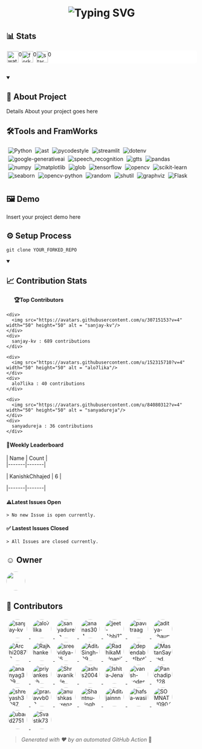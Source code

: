 <!-- Heading -->
<h1 align="center"><img src="https://readme-typing-svg.demolab.com?font=Fira+Code&weight=435&size=25&pause=1000&width=435&lines=machine-learning-repos" alt="Typing SVG" ></h1>



<!-- Github status Badges -->
 ## 📊 Stats
 <div style="background-color:white; border-radius: 5px;border-color: beige; display:flex; flex-wrap: wrap; padding: 2px;">
    <!-- Watch -->
    <img src="icons/watch-icon.svg" alt="watchs" width="30" height="30">0
    <!-- Fork -->
     <img src="icons/fork-icon.svg" alt="fork" width="30" height="30">0
     <!-- Star -->
      <img src="icons/star-icon.svg" alt="star" width="30" height="30">0
 </div>

 <!-- Introduction -->
  ## 
  <details open> 
  <summary><h2>📖 About Project</h2></summary>
  Details About your project goes here
</details>
 
<!-- TechStack Badges -->
## 🛠️Tools and FramWorks
<div style="display: inline-block; margin: 5px;">

  <img src="https://img.shields.io/badge/Python-84BBF0?style=for-the-badge&logo=python&logoColor=white" alt="Python" style="margin-right:5px;margin-bottom:5px;"/>

  <img src="https://img.shields.io/badge/ast-5B77F8?style=for-the-badge&logo=ast&logoColor=white" alt="ast" style="margin-right:5px;margin-bottom:5px;"/>

  <img src="https://img.shields.io/badge/pycodestyle-70D745?style=for-the-badge&logo=pycodestyle&logoColor=white" alt="pycodestyle" style="margin-right:5px;margin-bottom:5px;"/>

  <img src="https://img.shields.io/badge/streamlit-542E9E?style=for-the-badge&logo=streamlit&logoColor=white" alt="streamlit" style="margin-right:5px;margin-bottom:5px;"/>

  <img src="https://img.shields.io/badge/dotenv-C6E930?style=for-the-badge&logo=dotenv&logoColor=white" alt="dotenv" style="margin-right:5px;margin-bottom:5px;"/>

  <img src="https://img.shields.io/badge/google-generativeai-4A26BB?style=for-the-badge&logo=google-generativeai&logoColor=white" alt="google-generativeai" style="margin-right:5px;margin-bottom:5px;"/>

  <img src="https://img.shields.io/badge/speech_recognition-6C5D2A?style=for-the-badge&logo=speech_recognition&logoColor=white" alt="speech_recognition" style="margin-right:5px;margin-bottom:5px;"/>

  <img src="https://img.shields.io/badge/gtts-852DA0?style=for-the-badge&logo=gtts&logoColor=white" alt="gtts" style="margin-right:5px;margin-bottom:5px;"/>

  <img src="https://img.shields.io/badge/pandas-4C5F7E?style=for-the-badge&logo=pandas&logoColor=white" alt="pandas" style="margin-right:5px;margin-bottom:5px;"/>

  <img src="https://img.shields.io/badge/numpy-CD10ED?style=for-the-badge&logo=numpy&logoColor=white" alt="numpy" style="margin-right:5px;margin-bottom:5px;"/>

  <img src="https://img.shields.io/badge/matplotlib-ADF442?style=for-the-badge&logo=matplotlib&logoColor=white" alt="matplotlib" style="margin-right:5px;margin-bottom:5px;"/>

  <img src="https://img.shields.io/badge/glob-92CCCC?style=for-the-badge&logo=glob&logoColor=white" alt="glob" style="margin-right:5px;margin-bottom:5px;"/>

  <img src="https://img.shields.io/badge/tensorflow-366109?style=for-the-badge&logo=tensorflow&logoColor=white" alt="tensorflow" style="margin-right:5px;margin-bottom:5px;"/>

  <img src="https://img.shields.io/badge/opencv-BD0D9E?style=for-the-badge&logo=opencv&logoColor=white" alt="opencv" style="margin-right:5px;margin-bottom:5px;"/>

  <img src="https://img.shields.io/badge/scikit-learn-CF5C54?style=for-the-badge&logo=scikit-learn&logoColor=white" alt="scikit-learn" style="margin-right:5px;margin-bottom:5px;"/>

  <img src="https://img.shields.io/badge/seaborn-4DAA1A?style=for-the-badge&logo=seaborn&logoColor=white" alt="seaborn" style="margin-right:5px;margin-bottom:5px;"/>

  <img src="https://img.shields.io/badge/opencv-python-9134AC?style=for-the-badge&logo=opencv-python&logoColor=white" alt="opencv-python" style="margin-right:5px;margin-bottom:5px;"/>

  <img src="https://img.shields.io/badge/random-6C63CA?style=for-the-badge&logo=random&logoColor=white" alt="random" style="margin-right:5px;margin-bottom:5px;"/>

  <img src="https://img.shields.io/badge/shutil-4FED41?style=for-the-badge&logo=shutil&logoColor=white" alt="shutil" style="margin-right:5px;margin-bottom:5px;"/>

  <img src="https://img.shields.io/badge/graphviz-4782CE?style=for-the-badge&logo=graphviz&logoColor=white" alt="graphviz" style="margin-right:5px;margin-bottom:5px;"/>

  <img src="https://img.shields.io/badge/Flask-C1CE50?style=for-the-badge&logo=flask&logoColor=white" alt="Flask" style="margin-right:5px;margin-bottom:5px;"/>

</div>

 <!-- Demo -->
  ## 🖼️ Demo
  <div style="display: flex; flex-wrap: wrap;">
    Insert your project demo here
    <!-- <img src="" alt="Demo of your project"> -->
  </div>

  <!-- Setup --> 
   <!-- <details open> -->
  <!-- <summary><h2>⚙️ Setup Process</h2></summary> -->
   ## ⚙️ Setup Process
  ```
  git clone YOUR_FORKED_REPO
  ```

<!-- </details> -->

<!-- Insides -->
 <details open> 
  <summary><h2>📈 Contribution Stats</h2></summary>
  <h4 style="margin-left: 20px;">🏆Top Contributors</h4>
 <!-- <div style="background-color: white;padding: 15px;border-radius: 30px; height:90%; margin-right: 20px; overflow: scroll;"> -->
    
    <div>
      <img src="https://avatars.githubusercontent.com/u/30715153?v=4" width="50" height="50" alt = "sanjay-kv"/>
    </div>
    <div>
      sanjay-kv : 689 contributions
    </div>
    
    <div>
      <img src="https://avatars.githubusercontent.com/u/152315710?v=4" width="50" height="50" alt = "alo7lika"/>
    </div>
    <div>
      alo7lika : 40 contributions
    </div>
    
    <div>
      <img src="https://avatars.githubusercontent.com/u/84080312?v=4" width="50" height="50" alt = "sanyadureja"/>
    </div>
    <div>
      sanyadureja : 36 contributions
    </div>
    

  <h4>🏅Weekly Leaderboard</h4>
  |  Name | Count |
  <br>
  |-------|-------|
  
  | KanishkChhajed | 6 |
 
 |-------|-------|

  <h4>⚠️Latest Issues Open</h4>
  
    > No new Issue is open currently.
  

  <h4>✅ Lastest Issues Closed</h4>
  
    > All Issues are closed currently.
  
</details>

<!-- Owner -->
 ## ☺️ Owner
 <section style="display: flex; flex-wrap: wrap;">
    <a href="https://avatars.githubusercontent.com/u/121193249?v=4" target="_blank">
      <img src="https://avatars.githubusercontent.com/u/121193249?v=4" width="50" style="border-radius:50%;">
    </a>
 </section>

 <!-- Contributors -->
 ## 🤝 Contributors
  <div>
  
  <a href = "https://github.com/sanjay-kv" target="_blank">
    <img src="https://avatars.githubusercontent.com/u/30715153?v=4" width="50" style="border-radius:50%; margin: 5px;" alt="sanjay-kv"/>
  </a>

  <a href = "https://github.com/alo7lika" target="_blank">
    <img src="https://avatars.githubusercontent.com/u/152315710?v=4" width="50" style="border-radius:50%; margin: 5px;" alt="alo7lika"/>
  </a>

  <a href = "https://github.com/sanyadureja" target="_blank">
    <img src="https://avatars.githubusercontent.com/u/84080312?v=4" width="50" style="border-radius:50%; margin: 5px;" alt="sanyadureja"/>
  </a>

  <a href = "https://github.com/ananas304" target="_blank">
    <img src="https://avatars.githubusercontent.com/u/138239913?v=4" width="50" style="border-radius:50%; margin: 5px;" alt="ananas304"/>
  </a>

  <a href = "https://github.com/jeet-Abhi123" target="_blank">
    <img src="https://avatars.githubusercontent.com/u/143840497?v=4" width="50" style="border-radius:50%; margin: 5px;" alt="jeet-Abhi123"/>
  </a>

  <a href = "https://github.com/pavitraag" target="_blank">
    <img src="https://avatars.githubusercontent.com/u/100479594?v=4" width="50" style="border-radius:50%; margin: 5px;" alt="pavitraag"/>
  </a>

  <a href = "https://github.com/aditya-bhaumik" target="_blank">
    <img src="https://avatars.githubusercontent.com/u/92214013?v=4" width="50" style="border-radius:50%; margin: 5px;" alt="aditya-bhaumik"/>
  </a>

  <a href = "https://github.com/Archi20876" target="_blank">
    <img src="https://avatars.githubusercontent.com/u/146704161?v=4" width="50" style="border-radius:50%; margin: 5px;" alt="Archi20876"/>
  </a>

  <a href = "https://github.com/RajKhanke" target="_blank">
    <img src="https://avatars.githubusercontent.com/u/137288727?v=4" width="50" style="border-radius:50%; margin: 5px;" alt="RajKhanke"/>
  </a>

  <a href = "https://github.com/sreevidya-16" target="_blank">
    <img src="https://avatars.githubusercontent.com/u/115856774?v=4" width="50" style="border-radius:50%; margin: 5px;" alt="sreevidya-16"/>
  </a>

  <a href = "https://github.com/AditiSingh-09" target="_blank">
    <img src="https://avatars.githubusercontent.com/u/154231889?v=4" width="50" style="border-radius:50%; margin: 5px;" alt="AditiSingh-09"/>
  </a>

  <a href = "https://github.com/RadhikaMalpani1702" target="_blank">
    <img src="https://avatars.githubusercontent.com/u/163530398?v=4" width="50" style="border-radius:50%; margin: 5px;" alt="RadhikaMalpani1702"/>
  </a>

  <a href = "https://github.com/dependabot[bot]" target="_blank">
    <img src="https://avatars.githubusercontent.com/in/29110?v=4" width="50" style="border-radius:50%; margin: 5px;" alt="dependabot[bot]"/>
  </a>

  <a href = "https://github.com/MastanSayyad" target="_blank">
    <img src="https://avatars.githubusercontent.com/u/101971980?v=4" width="50" style="border-radius:50%; margin: 5px;" alt="MastanSayyad"/>
  </a>

  <a href = "https://github.com/ananyag309" target="_blank">
    <img src="https://avatars.githubusercontent.com/u/145869907?v=4" width="50" style="border-radius:50%; margin: 5px;" alt="ananyag309"/>
  </a>

  <a href = "https://github.com/priyankeshh" target="_blank">
    <img src="https://avatars.githubusercontent.com/u/102135464?v=4" width="50" style="border-radius:50%; margin: 5px;" alt="priyankeshh"/>
  </a>

  <a href = "https://github.com/Shravanikale" target="_blank">
    <img src="https://avatars.githubusercontent.com/u/109503478?v=4" width="50" style="border-radius:50%; margin: 5px;" alt="Shravanikale"/>
  </a>

  <a href = "https://github.com/ashis2004" target="_blank">
    <img src="https://avatars.githubusercontent.com/u/110098153?v=4" width="50" style="border-radius:50%; margin: 5px;" alt="ashis2004"/>
  </a>

  <a href = "https://github.com/Ishita-Jena" target="_blank">
    <img src="https://avatars.githubusercontent.com/u/167574361?v=4" width="50" style="border-radius:50%; margin: 5px;" alt="Ishita-Jena"/>
  </a>

  <a href = "https://github.com/vansh-codes" target="_blank">
    <img src="https://avatars.githubusercontent.com/u/114163734?v=4" width="50" style="border-radius:50%; margin: 5px;" alt="vansh-codes"/>
  </a>

  <a href = "https://github.com/Panchadip-128" target="_blank">
    <img src="https://avatars.githubusercontent.com/u/165953910?v=4" width="50" style="border-radius:50%; margin: 5px;" alt="Panchadip-128"/>
  </a>

  <a href = "https://github.com/shreyash3087" target="_blank">
    <img src="https://avatars.githubusercontent.com/u/72603662?v=4" width="50" style="border-radius:50%; margin: 5px;" alt="shreyash3087"/>
  </a>

  <a href = "https://github.com/pranavvb03" target="_blank">
    <img src="https://avatars.githubusercontent.com/u/139568635?v=4" width="50" style="border-radius:50%; margin: 5px;" alt="pranavvb03"/>
  </a>

  <a href = "https://github.com/anushkasaxena07" target="_blank">
    <img src="https://avatars.githubusercontent.com/u/116499703?v=4" width="50" style="border-radius:50%; margin: 5px;" alt="anushkasaxena07"/>
  </a>

  <a href = "https://github.com/Shantnu-singh" target="_blank">
    <img src="https://avatars.githubusercontent.com/u/98252196?v=4" width="50" style="border-radius:50%; margin: 5px;" alt="Shantnu-singh"/>
  </a>

  <a href = "https://github.com/Aditijainnn" target="_blank">
    <img src="https://avatars.githubusercontent.com/u/144632601?v=4" width="50" style="border-radius:50%; margin: 5px;" alt="Aditijainnn"/>
  </a>

  <a href = "https://github.com/hafsa-wasi" target="_blank">
    <img src="https://avatars.githubusercontent.com/u/118012663?v=4" width="50" style="border-radius:50%; margin: 5px;" alt="hafsa-wasi"/>
  </a>

  <a href = "https://github.com/SOMNATH0904" target="_blank">
    <img src="https://avatars.githubusercontent.com/u/130086832?v=4" width="50" style="border-radius:50%; margin: 5px;" alt="SOMNATH0904"/>
  </a>

  <a href = "https://github.com/ubaid2751" target="_blank">
    <img src="https://avatars.githubusercontent.com/u/68930485?v=4" width="50" style="border-radius:50%; margin: 5px;" alt="ubaid2751"/>
  </a>

  <a href = "https://github.com/Svastik73" target="_blank">
    <img src="https://avatars.githubusercontent.com/u/75065361?v=4" width="50" style="border-radius:50%; margin: 5px;" alt="Svastik73"/>
  </a>

</div>

  > *Generated with ❤️ by an automated GitHub Action* 🚀